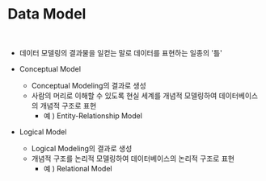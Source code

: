 # Data Model

<br>

- 데이터 모델링의 결과물을 일컫는 말로 데이터를 표현하는 일종의 '틀'

- Conceptual Model
    - Conceptual Modeling의 결과로 생성
    - 사람의 머리로 이해할 수 있도록 현실 세계를 개념적 모델링하여 데이터베이스의 개념적 구조로 표현
        - 예 ) Entity-Relationship Model

- Logical Model
    - Logical Modeling의 결과로 생성
    - 개념적 구조를 논리적 모델링하여 데이터베이스의 논리적 구조로 표현
        - 예 ) Relational Model
        